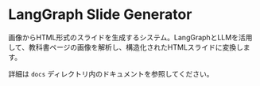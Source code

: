 # LangGraph Slide Generator

画像からHTML形式のスライドを生成するシステム。LangGraphとLLMを活用して、教科書ページの画像を解析し、構造化されたHTMLスライドに変換します。

詳細は `docs` ディレクトリ内のドキュメントを参照してください。
